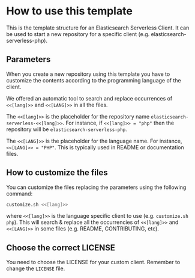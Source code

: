 # How to use this template

This is the template structure for an Elasticsearch Serverless Client.
It can be used to start a new repository for a specific client (e.g. elasticsearch-serverless-php).

## Parameters

When you create a new repository using this template you have to customize the
contents according to the programming language of the client.

We offered an automatic tool to search and replace occurrences of `<<[lang]>>` and
`<<[LANG]>>` in all the files.

The `<<[lang]>>` is the placeholder for the repository name `elasticsearch-serverless-<<[lang]>>`.
For instance, if `<<[lang]>> = "php"` then the repository will be `elasticsearch-serverless-php`.

The `<<[LANG]>>` is the placeholder for the language name. For instance, `<<[LANG]>> = "PHP"`.
This is typically used in README or documentation files.

## How to customize the files

You can customize the files replacing the parameters using the following command:

```bash
customize.sh <<[lang]>>
```

where `<<[lang]>>` is the language specific client to use (e.g. `customize.sh php`).
This will search & replace all the occurrencies of `<<[lang]>>` and `<<[LANG]>>` in some files
(e.g. README, CONTRIBUTING, etc). 

## Choose the correct LICENSE

You need to choose the LICENSE for your custom client. Remember to change the `LICENSE` file.